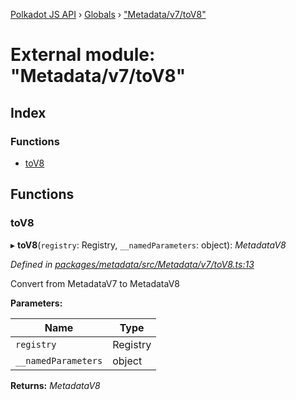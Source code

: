 [Polkadot JS API](../README.md) › [Globals](../globals.md) › ["Metadata/v7/toV8"](_metadata_v7_tov8_.md)

# External module: "Metadata/v7/toV8"

## Index

### Functions

* [toV8](_metadata_v7_tov8_.md#tov8)

## Functions

###  toV8

▸ **toV8**(`registry`: Registry, `__namedParameters`: object): *MetadataV8*

*Defined in [packages/metadata/src/Metadata/v7/toV8.ts:13](https://github.com/polkadot-js/api/blob/bd57359dc/packages/metadata/src/Metadata/v7/toV8.ts#L13)*

Convert from MetadataV7 to MetadataV8

**Parameters:**

Name | Type |
------ | ------ |
`registry` | Registry |
`__namedParameters` | object |

**Returns:** *MetadataV8*
